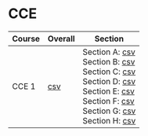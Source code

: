 # CCE

| Course | Overall | Section |
| ------ | ------- | ------- |
| CCE 1 | [csv](https://github.com/UCSD-Historical-Enrollment-Data/2024Spring/blob/main/overall/CCE%201.csv) | Section A: [csv](https://github.com/UCSD-Historical-Enrollment-Data/2024Spring/blob/main/section/CCE%201_A.csv)<br>Section B: [csv](https://github.com/UCSD-Historical-Enrollment-Data/2024Spring/blob/main/section/CCE%201_B.csv)<br>Section C: [csv](https://github.com/UCSD-Historical-Enrollment-Data/2024Spring/blob/main/section/CCE%201_C.csv)<br>Section D: [csv](https://github.com/UCSD-Historical-Enrollment-Data/2024Spring/blob/main/section/CCE%201_D.csv)<br>Section E: [csv](https://github.com/UCSD-Historical-Enrollment-Data/2024Spring/blob/main/section/CCE%201_E.csv)<br>Section F: [csv](https://github.com/UCSD-Historical-Enrollment-Data/2024Spring/blob/main/section/CCE%201_F.csv)<br>Section G: [csv](https://github.com/UCSD-Historical-Enrollment-Data/2024Spring/blob/main/section/CCE%201_G.csv)<br>Section H: [csv](https://github.com/UCSD-Historical-Enrollment-Data/2024Spring/blob/main/section/CCE%201_H.csv) |
